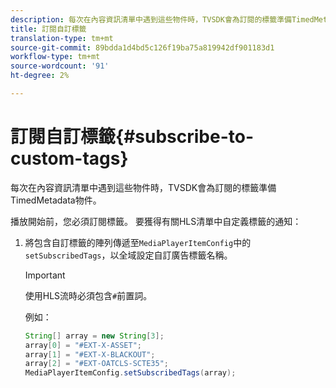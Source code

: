 ```yaml
---
description: 每次在內容資訊清單中遇到這些物件時，TVSDK會為訂閱的標籤準備TimedMetadata物件。
title: 訂閱自訂標籤
translation-type: tm+mt
source-git-commit: 89bdda1d4bd5c126f19ba75a819942df901183d1
workflow-type: tm+mt
source-wordcount: '91'
ht-degree: 2%

---
```



# 訂閱自訂標籤{#subscribe-to-custom-tags}

每次在內容資訊清單中遇到這些物件時，TVSDK會為訂閱的標籤準備TimedMetadata物件。

播放開始前，您必須訂閱標籤。 要獲得有關HLS清單中自定義標籤的通知：

1. 將包含自訂標籤的陣列傳遞至`MediaPlayerItemConfig`中的`setSubscribedTags`，以全域設定自訂廣告標籤名稱。

   >[!IMPORTANT]
   >
   >使用HLS流時必須包含`#`前置詞。

   例如：

   ```java
   String[] array = new String[3]; 
   array[0] = "#EXT-X-ASSET"; 
   array[1] = "#EXT-X-BLACKOUT"; 
   array[2] = "#EXT-OATCLS-SCTE35"; 
   MediaPlayerItemConfig.setSubscribedTags(array);
   ```

